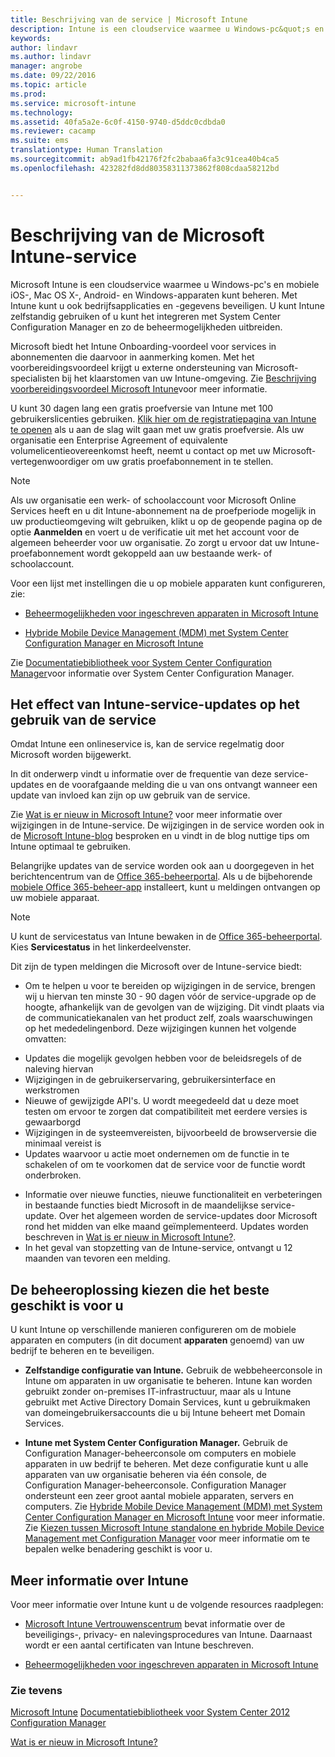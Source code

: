 ```yaml
---
title: Beschrijving van de service | Microsoft Intune
description: Intune is een cloudservice waarmee u Windows-pc&quot;s en mobiele iOS-, Mac OS X-, Android- en Windows-apparaten kunt beheren.
keywords: 
author: lindavr
ms.author: lindavr
manager: angrobe
ms.date: 09/22/2016
ms.topic: article
ms.prod: 
ms.service: microsoft-intune
ms.technology: 
ms.assetid: 40fa5a2e-6c0f-4150-9740-d5ddc0cdbda0
ms.reviewer: cacamp
ms.suite: ems
translationtype: Human Translation
ms.sourcegitcommit: ab9ad1fb42176f2fc2babaa6fa3c91cea40b4ca5
ms.openlocfilehash: 423282fd8dd80358311373862f808cdaa58212bd


---
```


# <a name="microsoft-intune-service-description"></a>Beschrijving van de Microsoft Intune-service

Microsoft Intune is een cloudservice waarmee u Windows-pc's en mobiele iOS-, Mac OS X-, Android- en Windows-apparaten kunt beheren. Met Intune kunt u ook bedrijfsapplicaties en -gegevens beveiligen. U kunt Intune zelfstandig gebruiken of u kunt het integreren met System Center Configuration Manager en zo de beheermogelijkheden uitbreiden. 

Microsoft biedt het Intune Onboarding-voordeel voor services in abonnementen die daarvoor in aanmerking komen. Met het voorbereidingsvoordeel krijgt u externe ondersteuning van Microsoft-specialisten bij het klaarstomen van uw Intune-omgeving. Zie [Beschrijving voorbereidingsvoordeel Microsoft Intune](http://go.microsoft.com/fwlink/?LinkId=619281)voor meer informatie.

U kunt 30 dagen lang een gratis proefversie van Intune met 100 gebruikerslicenties gebruiken. [Klik hier om de registratiepagina van Intune te openen](http://www.microsoft.com/en-us/server-cloud/products/microsoft-intune/) als u aan de slag wilt gaan met uw gratis proefversie. Als uw organisatie een Enterprise Agreement of equivalente volumelicentieovereenkomst heeft, neemt u contact op met uw Microsoft-vertegenwoordiger om uw gratis proefabonnement in te stellen.

> [!NOTE]
> Als uw organisatie een werk- of schoolaccount voor Microsoft Online Services heeft en u dit Intune-abonnement na de proefperiode mogelijk in uw productieomgeving wilt gebruiken, klikt u op de geopende pagina op de optie **Aanmelden** en voert u de verificatie uit met het account voor de algemeen beheerder voor uw organisatie. Zo zorgt u ervoor dat uw Intune-proefabonnement wordt gekoppeld aan uw bestaande werk- of schoolaccount.

Voor een lijst met instellingen die u op mobiele apparaten kunt configureren, zie:

-   [Beheermogelijkheden voor ingeschreven apparaten in Microsoft Intune](/intune/get-started/mobile-device-management-capabilities-in-microsoft-intune) 

-   [Hybride Mobile Device Management (MDM) met System Center Configuration Manager en Microsoft Intune](https://technet.microsoft.com/library/mt627883.aspx) 

Zie [Documentatiebibliotheek voor System Center Configuration Manager](https://technet.microsoft.com/library/mt346023.aspx)voor informatie over System Center Configuration Manager.

## <a name="understand-how-intune-service-updates-affect-you"></a>Het effect van Intune-service-updates op het gebruik van de service
Omdat Intune een onlineservice is, kan de service regelmatig door Microsoft worden bijgewerkt.

In dit onderwerp vindt u informatie over de frequentie van deze service-updates en de voorafgaande melding die u van ons ontvangt wanneer een update van invloed kan zijn op uw gebruik van de service.

Zie [Wat is er nieuw in Microsoft Intune?](/intune/deploy-use/whats-new-in-microsoft-intune) voor meer informatie over wijzigingen in de Intune-service. De wijzigingen in de service worden ook in de [Microsoft Intune-blog](http://blogs.technet.com/b/microsoftintune/) besproken en u vindt in de blog nuttige tips om Intune optimaal te gebruiken. 

Belangrijke updates van de service worden ook aan u doorgegeven in het berichtencentrum van de [Office 365-beheerportal](https://portal.office.com/Admin/Default.aspx). Als u de bijbehorende [mobiele Office 365-beheer-app](https://support.office.com/article/Office-365-Admin-Mobile-App-e16f6421-2a1a-4142-bf9d-9846600a060a) installeert, kunt u meldingen ontvangen op uw mobiele apparaat.

> [!NOTE]
> U kunt de servicestatus van Intune bewaken in de [Office 365-beheerportal](https://portal.office.com/Admin/Default.aspx). Kies **Servicestatus** in het linkerdeelvenster.  

Dit zijn de typen meldingen die Microsoft over de Intune-service biedt:
-   Om te helpen u voor te bereiden op wijzigingen in de service, brengen wij u hiervan ten minste 30 - 90 dagen vóór de service-upgrade op de hoogte, afhankelijk van de gevolgen van de wijziging. Dit vindt plaats via de communicatiekanalen van het product zelf, zoals waarschuwingen op het mededelingenbord. Deze wijzigingen kunnen het volgende omvatten:
* Updates die mogelijk gevolgen hebben voor de beleidsregels of de naleving hiervan
* Wijzigingen in de gebruikerservaring, gebruikersinterface en werkstromen
* Nieuwe of gewijzigde API's. U wordt meegedeeld dat u deze moet testen om ervoor te zorgen dat compatibiliteit met eerdere versies is gewaarborgd
* Wijzigingen in de systeemvereisten, bijvoorbeeld de browserversie die minimaal vereist is
* Updates waarvoor u actie moet ondernemen om de functie in te schakelen of om te voorkomen dat de service voor de functie wordt onderbroken.
-   Informatie over nieuwe functies, nieuwe functionaliteit en verbeteringen in bestaande functies biedt Microsoft in de maandelijkse service-update. Over het algemeen worden de service-updates door Microsoft rond het midden van elke maand geïmplementeerd. Updates worden beschreven in [Wat is er nieuw in Microsoft Intune?](/intune/deploy-use/whats-new-in-microsoft-intune).
-   In het geval van stopzetting van de Intune-service, ontvangt u 12 maanden van tevoren een melding.

## <a name="choose-the-management-solution-thats-right-for-you"></a>De beheeroplossing kiezen die het beste geschikt is voor u
U kunt Intune op verschillende manieren configureren om de mobiele apparaten en computers (in dit document **apparaten** genoemd) van uw bedrijf te beheren en te beveiligen.

-   **Zelfstandige configuratie van Intune.** Gebruik de webbeheerconsole in Intune om apparaten in uw organisatie te beheren. Intune kan worden gebruikt zonder on-premises IT-infrastructuur, maar als u Intune gebruikt met Active Directory Domain Services, kunt u gebruikmaken van domeingebruikersaccounts die u bij Intune beheert met Domain Services.

-   **Intune met System Center Configuration Manager.** Gebruik de Configuration Manager-beheerconsole om computers en mobiele apparaten in uw bedrijf te beheren. Met deze configuratie kunt u alle apparaten van uw organisatie beheren via één console, de Configuration Manager-beheerconsole. Configuration Manager ondersteunt een zeer groot aantal mobiele apparaten, servers en computers. Zie [Hybride Mobile Device Management (MDM) met System Center Configuration Manager en Microsoft Intune](https://technet.microsoft.com/library/mt627883.aspx) voor meer informatie.  Zie [Kiezen tussen Microsoft Intune standalone en hybride Mobile Device Management met Configuration Manager](https://technet.microsoft.com/en-us/library/mt706478.aspx) voor meer informatie om te bepalen welke benadering geschikt is voor u. 


## <a name="learn-more-about-intune"></a>Meer informatie over Intune
Voor meer informatie over Intune kunt u de volgende resources raadplegen:

-   [Microsoft Intune Vertrouwenscentrum](http://www.microsoft.com/en-us/server-cloud/products/intune-trust-center/) bevat informatie over de beveiligings-, privacy- en nalevingsprocedures van Intune. Daarnaast wordt er een aantal certificaten van Intune beschreven.

-   [Beheermogelijkheden voor ingeschreven apparaten in Microsoft Intune](/intune/get-started/mobile-device-management-capabilities-in-microsoft-intune) 

### <a name="see-also"></a>Zie tevens
[Microsoft Intune](https://docs.microsoft.com/intune/)
[Documentatiebibliotheek voor System Center 2012 Configuration Manager](https://technet.microsoft.com/library/gg682041.aspx)

[Wat is er nieuw in Microsoft Intune?](/intune/deploy-use/whats-new-in-microsoft-intune)



<!--HONumber=Nov16_HO1-->


